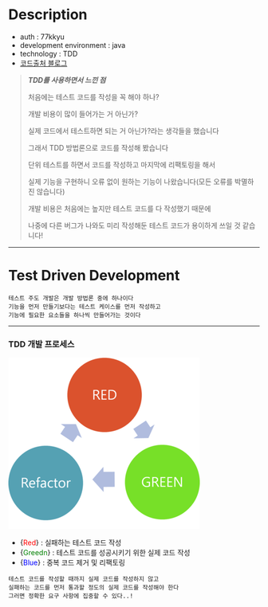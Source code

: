 # Description
- auth : 77kkyu
- development environment : java
- technology : TDD
- [코드출처 블로그](https://mangkyu.tistory.com/182)

> **_TDD를 사용하면서 느낀 점_**
>
> 처음에는 테스트 코드를 작성을 꼭 해야 하나? 
> 
> 개발 비용이 많이 들어가는 거 아닌가?
> 
> 실제 코드에서 테스트하면 되는 거 아닌가?라는 생각들을 했습니다
> 
> 그래서 TDD 방법론으로 코드를 작성해 봤습니다
> 
> 단위 테스트를 하면서 코드를 작성하고 마지막에 리팩토링을 해서 
> 
> 실제 기능을 구현하니 오류 없이 원하는 기능이 나왔습니다(모든 오류를 박멸하진 않습니다)
> 
> 개발 비용은 처음에는 높지만 테스트 코드를 다 작성했기 때문에 
> 
> 나중에 다른 버그가 나와도 미리 작성해둔 테스트 코드가 용이하게 쓰일 것 같습니다!


---

# Test Driven Development

``` text
테스트 주도 개발은 개발 방법론 중에 하나이다
기능을 먼저 만들기보다는 테스트 케이스를 먼저 작성하고 
기능에 필요한 요소들을 하나씩 만들어가는 것이다
```

---

### TDD 개발 프로세스

![](https://github.com/77kkyu/tdd-springboot/blob/main/assets/img.png?raw=true)

- {<span style="color: red">Red</span>} : 실패하는 테스트 코드 작성
- {<span style="color: #008000">Greedn</span>} : 테스트 코드를 성공시키기 위한 실제 코드 작성
- {<span style="color: #0000FF">Blue</span>} : 중복 코드 제거 및 리팩토링

``` text
테스트 코드를 작성할 때까지 실제 코드를 작성하지 않고
실패하는 코드를 먼저 통과할 정도의 실제 코드를 작성해야 한다
그러면 정확한 요구 사항에 집중할 수 있다..! 
```